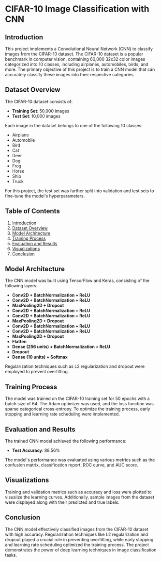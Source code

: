 # CIFAR-10 Image Classification with CNN

## Introduction

This project implements a Convolutional Neural Network (CNN) to classify images from the CIFAR-10 dataset. The CIFAR-10 dataset is a popular benchmark in computer vision, containing 60,000 32x32 color images categorized into 10 classes, including airplanes, automobiles, birds, and more. The primary objective of this project is to train a CNN model that can accurately classify these images into their respective categories.

## Dataset Overview

The CIFAR-10 dataset consists of:
- **Training Set**: 50,000 images
- **Test Set**: 10,000 images

Each image in the dataset belongs to one of the following 10 classes:
- Airplane
- Automobile
- Bird
- Cat
- Deer
- Dog
- Frog
- Horse
- Ship
- Truck

For this project, the test set was further split into validation and test sets to fine-tune the model's hyperparameters.

## Table of Contents

1. [Introduction](#introduction)
2. [Dataset Overview](#dataset-overview)
3. [Model Architecture](#model-architecture)
4. [Training Process](#training-process)
5. [Evaluation and Results](#evaluation-and-results)
6. [Visualizations](#visualizations)
7. [Conclusion](#conclusion)

## Model Architecture

The CNN model was built using TensorFlow and Keras, consisting of the following layers:

- **Conv2D + BatchNormalization + ReLU**
- **Conv2D + BatchNormalization + ReLU**
- **MaxPooling2D + Dropout**
- **Conv2D + BatchNormalization + ReLU**
- **Conv2D + BatchNormalization + ReLU**
- **MaxPooling2D + Dropout**
- **Conv2D + BatchNormalization + ReLU**
- **Conv2D + BatchNormalization + ReLU**
- **MaxPooling2D + Dropout**
- **Flatten**
- **Dense (256 units) + BatchNormalization + ReLU**
- **Dropout**
- **Dense (10 units) + Softmax**

Regularization techniques such as L2 regularization and dropout were employed to prevent overfitting.

## Training Process

The model was trained on the CIFAR-10 training set for 50 epochs with a batch size of 64. The Adam optimizer was used, and the loss function was sparse categorical cross-entropy. To optimize the training process, early stopping and learning rate scheduling were implemented.

## Evaluation and Results

The trained CNN model achieved the following performance:
- **Test Accuracy**: 88.56%

The model's performance was evaluated using various metrics such as the confusion matrix, classification report, ROC curve, and AUC score.

## Visualizations

Training and validation metrics such as accuracy and loss were plotted to visualize the learning curves. Additionally, sample images from the dataset were displayed along with their predicted and true labels.

## Conclusion

The CNN model effectively classified images from the CIFAR-10 dataset with high accuracy. Regularization techniques like L2 regularization and dropout played a crucial role in preventing overfitting, while early stopping and learning rate scheduling optimized the training process. The project demonstrates the power of deep learning techniques in image classification tasks.